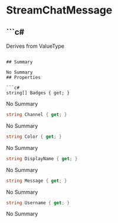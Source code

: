 # StreamChatMessage

## ```c#
Derives from ValueType
```

## Summary

No Summary
## Properties

```c#
string[] Badges { get; } 
```
No Summary
```c#
string Channel { get; } 
```
No Summary
```c#
string Color { get; } 
```
No Summary
```c#
string DisplayName { get; } 
```
No Summary
```c#
string Message { get; } 
```
No Summary
```c#
string Username { get; } 
```
No Summary
